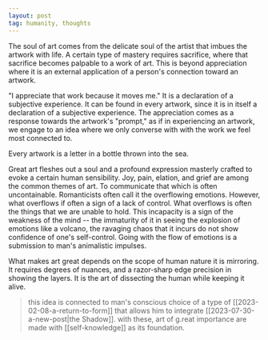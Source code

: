 ```yaml
---
layout: post
tag: humanity, thoughts
---
```

The soul of art comes from the delicate soul of the artist that imbues the artwork with life. A certain type of mastery requires sacrifice, where that sacrifice becomes palpable to a work of art. This is beyond appreciation where it is an external application of a person's connection toward an artwork. 

"I appreciate that work because it moves me." It is a declaration of a subjective experience. It can be found in every artwork, since it is in itself a declaration of a subjective experience. The appreciation comes as a response towards the artwork's "prompt," as if in experiencing an artwork, we engage to an idea where we only converse with with the work we feel most connected to.

Every artwork is a letter in a bottle thrown into the sea. 

Great art fleshes out a soul and a profound expression masterly crafted to evoke a certain human sensibility. Joy, pain, elation, and grief are among the common themes of art. To communicate that which is often uncontainable. Romanticists often call it the overflowing emotions. However, what overflows if often a sign of a lack of control. What overflows is often the things that we are unable to hold. This incapacity is a sign of the weakness of the mind -- the immaturity of it in seeing the explosion of emotions like a volcano, the ravaging chaos that it incurs do not show confidence of one's self-control. Going with the flow of emotions is a submission to man's animalistic impulses. 

What makes art great depends on the scope of human nature it is mirroring. It requires degrees of nuances, and a razor-sharp edge precision in showing the layers. It is the art of dissecting the human while keeping it alive.

> this idea is connected to man's conscious choice of a type of [[2023-02-08-a-return-to-form]] that allows him to integrate [[2023-07-30-a-new-post|the Shadow]]. with these, art of g.reat importance are made with [[self-knowledge]] as its foundation.